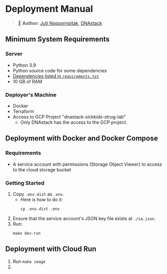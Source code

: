 # Deployment Manual

> 📘 **Author:** [Juti Noppornpitak](juti@dnastack.com), [DNAstack](https://dnastack.com)

## Minimum System Requirements

### Server

* Python 3.9
* Python source code for some dependencies
* [Dependencies listed in `requirements.txt`](./requirements.txt)
* 10 GB of RAM

### Deployer's Machine

* Docker
* Terraform
* Access to GCP Project "dnastack-sickkids-strug-lab"
  * Only DNAstack has the access to the GCP project.

## Deployment with Docker and Docker Compose

### Requirements

* A service account with permissions (Storage Object Viewer) to access to the cloud storage bucket

### Getting Started

1. Copy `.env.dist` as `.env`.
   * Here is how to do it:
     ```shell
     cp .env.dist .env
     ```
2. Ensure that the service account's JSON key file exists at `./sa.json`.
2. Run:
   ```shell
   make dev-run
   ```

## Deployment with Cloud Run

1. Run `make image`
2.
